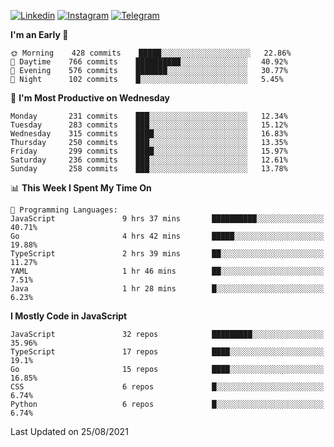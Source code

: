 [![Linkedin](https://img.shields.io/badge/-Archie-blue?style=flat-square&labelColor=gray&logo=Linkedin&logoColor=white&link=https://www.linkedin.com/in/archisdi)](https://www.linkedin.com/in/archisdi)
[![Instagram](https://img.shields.io/badge/-@archisdi-orange?style=flat-square&labelColor=gray&logo=Instagram&logoColor=white&link=https://www.instagram.com/archisdi)](https://www.instagram.com/archisdi)
[![Telegram](https://img.shields.io/badge/-aai-informational?style=flat-square&labelColor=gray&logo=telegram&logoColor=white&link=https://t.me/archisdi)](https://t.me/archisdi)

<!--START_SECTION:waka-->
**I'm an Early 🐤** 

```text
🌞 Morning    428 commits    █████░░░░░░░░░░░░░░░░░░░░   22.86% 
🌆 Daytime    766 commits    ██████████░░░░░░░░░░░░░░░   40.92% 
🌃 Evening    576 commits    ███████░░░░░░░░░░░░░░░░░░   30.77% 
🌙 Night      102 commits    █░░░░░░░░░░░░░░░░░░░░░░░░   5.45%

```
📅 **I'm Most Productive on Wednesday** 

```text
Monday       231 commits    ███░░░░░░░░░░░░░░░░░░░░░░   12.34% 
Tuesday      283 commits    ███░░░░░░░░░░░░░░░░░░░░░░   15.12% 
Wednesday    315 commits    ████░░░░░░░░░░░░░░░░░░░░░   16.83% 
Thursday     250 commits    ███░░░░░░░░░░░░░░░░░░░░░░   13.35% 
Friday       299 commits    ████░░░░░░░░░░░░░░░░░░░░░   15.97% 
Saturday     236 commits    ███░░░░░░░░░░░░░░░░░░░░░░   12.61% 
Sunday       258 commits    ███░░░░░░░░░░░░░░░░░░░░░░   13.78%

```


📊 **This Week I Spent My Time On** 

```text
💬 Programming Languages: 
JavaScript               9 hrs 37 mins       ██████████░░░░░░░░░░░░░░░   40.71% 
Go                       4 hrs 42 mins       █████░░░░░░░░░░░░░░░░░░░░   19.88% 
TypeScript               2 hrs 39 mins       ██░░░░░░░░░░░░░░░░░░░░░░░   11.27% 
YAML                     1 hr 46 mins        ██░░░░░░░░░░░░░░░░░░░░░░░   7.51% 
Java                     1 hr 28 mins        █░░░░░░░░░░░░░░░░░░░░░░░░   6.23%

```

**I Mostly Code in JavaScript** 

```text
JavaScript               32 repos            █████████░░░░░░░░░░░░░░░░   35.96% 
TypeScript               17 repos            ████░░░░░░░░░░░░░░░░░░░░░   19.1% 
Go                       15 repos            ████░░░░░░░░░░░░░░░░░░░░░   16.85% 
CSS                      6 repos             █░░░░░░░░░░░░░░░░░░░░░░░░   6.74% 
Python                   6 repos             █░░░░░░░░░░░░░░░░░░░░░░░░   6.74%

```



 Last Updated on 25/08/2021
<!--END_SECTION:waka-->